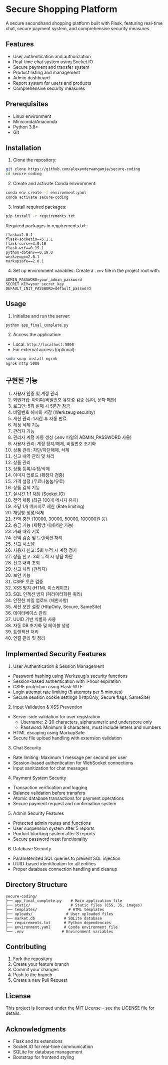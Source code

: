 # Secure Shopping Platform

A secure secondhand shopping platform built with Flask, featuring real-time chat, secure payment system, and comprehensive security measures.

## Features

- User authentication and authorization
- Real-time chat system using Socket.IO
- Secure payment and transfer system
- Product listing and management
- Admin dashboard
- Report system for users and products
- Comprehensive security measures

## Prerequisites

- Linux environment
- Miniconda/Anaconda
- Python 3.8+
- Git

## Installation

1. Clone the repository:
```bash
git clone https://github.com/alexanderwangamja/secure-coding
cd secure-coding
```

2. Create and activate Conda environment:
```bash
conda env create -f environment.yaml
conda activate secure-coding
```

3. Install required packages:
```bash
pip install -r requirements.txt
```

Required packages in requirements.txt:
```
flask==2.0.1
flask-socketio==5.1.1
flask-cors==3.0.10
flask-wtf==0.15.1
python-dotenv==0.19.0
werkzeug==2.0.1
markupsafe==2.0.1
```

4. Set up environment variables:
Create a `.env` file in the project root with:
```
ADMIN_PASSWORD=your_admin_password
SECRET_KEY=your_secret_key
DEFAULT_INIT_PASSWORD=default_password
```

## Usage

1. Initialize and run the server:
```bash
python app_final_complete.py
```

2. Access the application:
- Local: `http://localhost:5000`
- For external access (optional):
```bash
sudo snap install ngrok
ngrok http 5000
```
## 구현된 기능
1. 사용자 인증 및 계정 관리
2. 회원가입: 아이디/비밀번호 유효성 검증 (길이, 문자 제한)
3. 로그인: 5회 실패 시 5분간 잠금
4. 비밀번호 해시화 저장 (Werkzeug security)
5. 세션 관리: 1시간 후 자동 만료
6. 계정 삭제 기능
7. 관리자 기능
8. 관리자 계정 자동 생성 (.env 파일의 ADMIN_PASSWORD 사용)
9. 사용자 관리: 계정 정지/해제, 비밀번호 초기화
10. 상품 관리: 차단/차단해제, 삭제
11. 신고 내역 관리 및 처리
12. 상품 관리
13. 상품 등록/수정/삭제
14. 이미지 업로드 (확장자 검증)
15. 가격 설정 (무료나눔눔/유료)
16. 상품 검색 기능
17. 실시간 1:1 채팅 (Socket.IO)
18. 전역 채팅 (최근 100개 메시지 유지)
19. 초당 1개 메시지로 제한 (Rate limiting)
20. 채팅방 생성/삭제
21. 잔액 충전 (10000, 30000, 50000, 100000원 등)
22. 송금 기능 (채팅방 내에서만 가능)
23. 거래 내역 기록
24. 잔액 검증 및 트랜잭션 처리
25. 신고 시스템
26. 사용자 신고: 5회 누적 시 계정 정지
27. 상품 신고: 3회 누적 시 상품 차단
28. 신고 내역 조회
29. 신고 처리 (관리자)
30. 보안 기능
31. CSRF 토큰 검증
32. XSS 방지 (HTML 이스케이프)
33. SQL 인젝션 방지 (파라미터화된 쿼리)
34. 안전한 파일 업로드 (제한사항)
35. 세션 보안 설정 (HttpOnly, Secure, SameSite)
36. 데이터베이스 관리
37. UUID 기반 식별자 사용
38. 자동 DB 초기화 및 테이블 생성
39. 트랜잭션 처리
40. 연결 관리 및 정리

## Implemented Security Features

1. User Authentication & Session Management
- Password hashing using Werkzeug's security functions
- Session-based authentication with 1-hour expiration
- CSRF protection using Flask-WTF
- Login attempt rate limiting (5 attempts per 5 minutes)
- Secure session cookie settings (HttpOnly, Secure flags, SameSite)

2. Input Validation & XSS Prevention
- Server-side validation for user registration
  - Username: 2-20 characters, alphanumeric and underscore only
  - Password: Minimum 8 characters, must include letters and numbers
- HTML escaping using MarkupSafe
- Secure file upload handling with extension validation

3. Chat Security
- Rate limiting: Maximum 1 message per second per user
- Session-based authentication for WebSocket connections
- Input sanitization for chat messages

4. Payment System Security
- Transaction verification and logging
- Balance validation before transfers
- Atomic database transactions for payment operations
- Secure payment request and confirmation system

5. Admin Security Features
- Protected admin routes and functions
- User suspension system after 5 reports
- Product blocking system after 3 reports
- Secure password reset functionality

6. Database Security
- Parameterized SQL queries to prevent SQL injection
- UUID-based identification for all entities
- Proper database connection handling and cleanup

## Directory Structure

```
secure-coding/
├── app_final_complete.py    # Main application file
├── static/                  # Static files (CSS, JS, images)
├── templates/              # HTML templates
├── uploads/               # User uploaded files
├── market.db             # SQLite database
├── requirements.txt      # Python dependencies
├── environment.yaml      # Conda environment file
└── .env                 # Environment variables
```

## Contributing

1. Fork the repository
2. Create your feature branch
3. Commit your changes
4. Push to the branch
5. Create a new Pull Request

## License

This project is licensed under the MIT License - see the LICENSE file for details.

## Acknowledgments

- Flask and its extensions
- Socket.IO for real-time communication
- SQLite for database management
- Bootstrap for frontend styling


